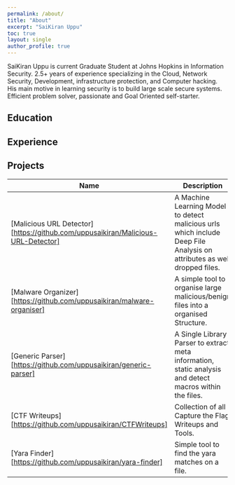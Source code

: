 ```yaml
---
permalink: /about/
title: "About"
excerpt: "SaiKiran Uppu"
toc: true
layout: single
author_profile: true
---
```


SaiKiran Uppu is current Graduate Student at Johns Hopkins in Information Security. 2.5+ years of experience specializing in the Cloud, Network Security, Development, infrastructure protection, and Computer hacking. His main motive in learning security is to build large scale secure systems. Efficient problem solver, passionate and Goal Oriented self-starter.


## Education

## Experience

## Projects

| Name                                        | Description                                           |
| ------------------------------------------- | ----------------------------------------------------- |
| [Malicious URL Detector][https://github.com/uppusaikiran/Malicious-URL-Detector] | A Machine Learning Model to detect malicious urls which include Deep File Analysis on attributes as well dropped files. |
| [Malware Organizer][https://github.com/uppusaikiran/malware-organiser] | A simple tool to organise large malicious/benign files into a organised Structure. |
| [Generic Parser][https://github.com/uppusaikiran/generic-parser] | A Single Library Parser to extract meta information, static analysis and detect macros within the files. |
| [CTF Writeups][https://github.com/uppusaikiran/CTFWriteups] | Collection of all Capture the Flag Writeups and Tools. |
| [Yara Finder][https://github.com/uppusaikiran/yara-finder] | Simple tool to find the yara matches on a file. |

